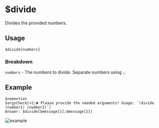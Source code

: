 # $divide
Divides the provided numbers.

## Usage
```
$divide[numbers]
```

### Breakdown
`numbers` - The numbers to divide. Separate numbers using `;`.

## Example
```
$nomention
$argsCheck[>2;❌ Please provide the needed arguments! Usage: `!divide (number1) (number2)`]
Answer: $divide[$message[1];$message[2]]
```

![example](https://user-images.githubusercontent.com/69215413/123011205-f473a080-d38d-11eb-8bf2-1c12d0d3c39e.png)
